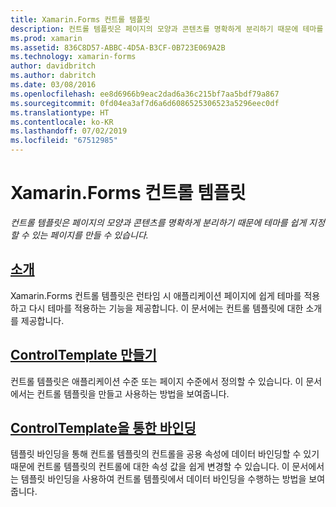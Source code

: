 ```yaml
---
title: Xamarin.Forms 컨트롤 템플릿
description: 컨트롤 템플릿은 페이지의 모양과 콘텐츠를 명확하게 분리하기 때문에 테마를 쉽게 지정할 수 있는 페이지를 만들 수 있습니다.
ms.prod: xamarin
ms.assetid: 836C8D57-ABBC-4D5A-B3CF-0B723E069A2B
ms.technology: xamarin-forms
author: davidbritch
ms.author: dabritch
ms.date: 03/08/2016
ms.openlocfilehash: ee8d6966b9eac2dad6a36c215bf7aa5bdf79a867
ms.sourcegitcommit: 0fd04ea3af7d6a6d6086525306523a5296eec0df
ms.translationtype: HT
ms.contentlocale: ko-KR
ms.lasthandoff: 07/02/2019
ms.locfileid: "67512985"
---
```

# <a name="xamarinforms-control-templates"></a>Xamarin.Forms 컨트롤 템플릿

_컨트롤 템플릿은 페이지의 모양과 콘텐츠를 명확하게 분리하기 때문에 테마를 쉽게 지정할 수 있는 페이지를 만들 수 있습니다._

## <a name="introductionintroductionmd"></a>[소개](introduction.md)

Xamarin.Forms 컨트롤 템플릿은 런타임 시 애플리케이션 페이지에 쉽게 테마를 적용하고 다시 테마를 적용하는 기능을 제공합니다. 이 문서에는 컨트롤 템플릿에 대한 소개를 제공합니다.

## <a name="create-a-controltemplatecreatingmd"></a>[ControlTemplate 만들기](creating.md)

컨트롤 템플릿은 애플리케이션 수준 또는 페이지 수준에서 정의할 수 있습니다. 이 문서에서는 컨트롤 템플릿을 만들고 사용하는 방법을 보여줍니다.

## <a name="binding-from-a-controltemplatetemplate-bindingmd"></a>[ControlTemplate을 통한 바인딩](template-binding.md)

템플릿 바인딩을 통해 컨트롤 템플릿의 컨트롤을 공용 속성에 데이터 바인딩할 수 있기 때문에 컨트롤 템플릿의 컨트롤에 대한 속성 값을 쉽게 변경할 수 있습니다. 이 문서에서는 템플릿 바인딩을 사용하여 컨트롤 템플릿에서 데이터 바인딩을 수행하는 방법을 보여줍니다.
